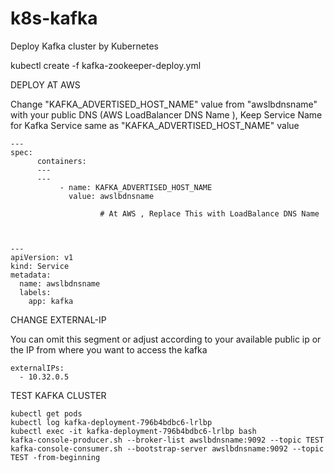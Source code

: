 # k8s-kafka
Deploy Kafka cluster by Kubernetes

kubectl create -f kafka-zookeeper-deploy.yml

DEPLOY AT AWS
    
   
   Change "KAFKA_ADVERTISED_HOST_NAME" value from  "awslbdnsname" with your public DNS (AWS LoadBalancer DNS Name ),
   Keep Service Name for Kafka Service same as "KAFKA_ADVERTISED_HOST_NAME" value
    
    ---
    spec:
          containers:
          ---
          ---
               - name: KAFKA_ADVERTISED_HOST_NAME
                 value: awslbdnsname 
                 
                        # At AWS , Replace This with LoadBalance DNS Name
    
    
    
    ---
    apiVersion: v1
    kind: Service
    metadata:
      name: awslbdnsname
      labels:
        app: kafka


CHANGE EXTERNAL-IP

 You can omit this segment or adjust according to your available public ip or the IP from where you want to access the kafka
   
    externalIPs:
      - 10.32.0.5
TEST KAFKA CLUSTER
    
    kubectl get pods
    kubectl log kafka-deployment-796b4bdbc6-lrlbp
    kubectl exec -it kafka-deployment-796b4bdbc6-lrlbp bash
    kafka-console-producer.sh --broker-list awslbdnsname:9092 --topic TEST
    kafka-console-consumer.sh --bootstrap-server awslbdnsname:9092 --topic TEST -from-beginning
